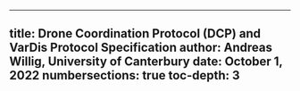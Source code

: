 
---
title: Drone Coordination Protocol (DCP) and VarDis Protocol Specification
author: Andreas Willig, University of Canterbury
date: October 1, 2022
numbersections: true
toc-depth: 3
---

